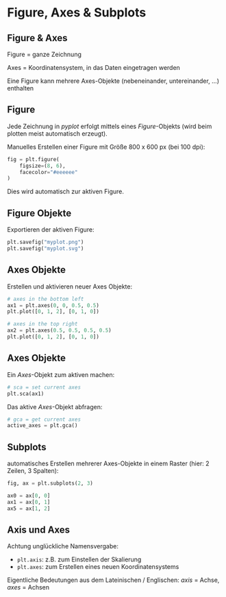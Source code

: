 # Figure, Axes & Subplots

## Figure & Axes

Figure = ganze Zeichnung

Axes = Koordinatensystem, in das Daten eingetragen werden

Eine Figure kann mehrere Axes-Objekte (nebeneinander, untereinander, ...) enthalten

## Figure

Jede Zeichnung in _pyplot_ erfolgt mittels eines _Figure_-Objekts (wird beim plotten meist automatisch erzeugt).

Manuelles Erstellen einer Figure mit Größe 800 x 600 px (bei 100 dpi):

```py
fig = plt.figure(
    figsize=(8, 6),
    facecolor="#eeeeee"
)
```

Dies wird automatisch zur aktiven Figure.

## Figure Objekte

Exportieren der aktiven Figure:

```py
plt.savefig("myplot.png")
plt.savefig("myplot.svg")
```

## Axes Objekte

Erstellen und aktivieren neuer Axes Objekte:

```py
# axes in the bottom left
ax1 = plt.axes(0, 0, 0.5, 0.5)
plt.plot([0, 1, 2], [0, 1, 0])

# axes in the top right
ax2 = plt.axes(0.5, 0.5, 0.5, 0.5)
plt.plot([0, 1, 2], [0, 1, 0])
```

## Axes Objekte

Ein _Axes_-Objekt zum aktiven machen:

```py
# sca = set current axes
plt.sca(ax1)
```

Das aktive _Axes_-Objekt abfragen:

```py
# gca = get current axes
active_axes = plt.gca()
```

## Subplots

automatisches Erstellen mehrerer Axes-Objekte in einem Raster (hier: 2 Zeilen, 3 Spalten):

```py
fig, ax = plt.subplots(2, 3)

ax0 = ax[0, 0]
ax1 = ax[0, 1]
ax5 = ax[1, 2]
```

## Axis und Axes

Achtung unglückliche Namensvergabe:

- `plt.axis`: z.B. zum Einstellen der Skalierung
- `plt.axes`: zum Erstellen eines neuen Koordinatensystems

Eigentliche Bedeutungen aus dem Lateinischen / Englischen: _axis_ = Achse, _axes_ = Achsen

